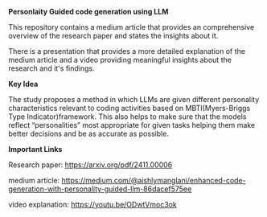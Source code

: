 **Personlaity Guided code generation using LLM**

This repository contains a medium article that provides an comprehensive  overview of the research paper and states the insights about it. 

There is a presentation that provides a more detailed explanation of the medium article and a video providing meaningful insights about the research and it's findings.

**Key Idea**

The study proposes a method in which LLMs are given different personality characteristics relevant to coding activities based on MBTI(Myers-Briggs Type Indicator)framework. This also helps to make sure that the models reflect “personalities” most appropriate for given tasks helping them make better decisions and be as accurate as possible.

**Important Links**

Research paper: https://arxiv.org/pdf/2411.00006

 medium article: https://medium.com/@aishlymanglani/enhanced-code-generation-with-personality-guided-llm-86dacef575ee
 
 video explanation: https://youtu.be/ODwtVmoc3ok
